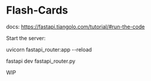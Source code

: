 # Flash-Cards

docs: https://fastapi.tiangolo.com/tutorial/#run-the-code

Start the server:

uvicorn fastapi_router:app --reload

fastapi dev fastapi_router.py

WIP

